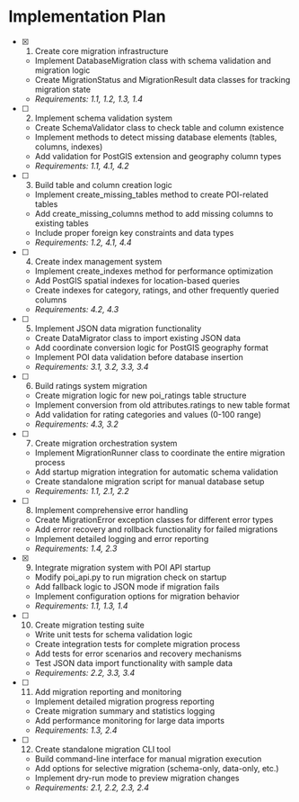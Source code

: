 # Implementation Plan

- [x] 1. Create core migration infrastructure
  - Implement DatabaseMigration class with schema validation and migration logic
  - Create MigrationStatus and MigrationResult data classes for tracking migration state
  - _Requirements: 1.1, 1.2, 1.3, 1.4_

- [ ] 2. Implement schema validation system
  - Create SchemaValidator class to check table and column existence
  - Implement methods to detect missing database elements (tables, columns, indexes)
  - Add validation for PostGIS extension and geography column types
  - _Requirements: 1.1, 4.1, 4.2_

- [ ] 3. Build table and column creation logic
  - Implement create_missing_tables method to create POI-related tables
  - Add create_missing_columns method to add missing columns to existing tables
  - Include proper foreign key constraints and data types
  - _Requirements: 1.2, 4.1, 4.4_

- [ ] 4. Create index management system
  - Implement create_indexes method for performance optimization
  - Add PostGIS spatial indexes for location-based queries
  - Create indexes for category, ratings, and other frequently queried columns
  - _Requirements: 4.2, 4.3_

- [ ] 5. Implement JSON data migration functionality
  - Create DataMigrator class to import existing JSON data
  - Add coordinate conversion logic for PostGIS geography format
  - Implement POI data validation before database insertion
  - _Requirements: 3.1, 3.2, 3.3, 3.4_

- [ ] 6. Build ratings system migration
  - Create migration logic for new poi_ratings table structure
  - Implement conversion from old attributes.ratings to new table format
  - Add validation for rating categories and values (0-100 range)
  - _Requirements: 4.3, 3.2_

- [ ] 7. Create migration orchestration system
  - Implement MigrationRunner class to coordinate the entire migration process
  - Add startup migration integration for automatic schema validation
  - Create standalone migration script for manual database setup
  - _Requirements: 1.1, 2.1, 2.2_

- [ ] 8. Implement comprehensive error handling
  - Create MigrationError exception classes for different error types
  - Add error recovery and rollback functionality for failed migrations
  - Implement detailed logging and error reporting
  - _Requirements: 1.4, 2.3_

- [x] 9. Integrate migration system with POI API startup
  - Modify poi_api.py to run migration check on startup
  - Add fallback logic to JSON mode if migration fails
  - Implement configuration options for migration behavior
  - _Requirements: 1.1, 1.3, 1.4_

- [ ] 10. Create migration testing suite
  - Write unit tests for schema validation logic
  - Create integration tests for complete migration process
  - Add tests for error scenarios and recovery mechanisms
  - Test JSON data import functionality with sample data
  - _Requirements: 2.2, 3.3, 3.4_

- [ ] 11. Add migration reporting and monitoring
  - Implement detailed migration progress reporting
  - Create migration summary and statistics logging
  - Add performance monitoring for large data imports
  - _Requirements: 1.3, 2.4_

- [ ] 12. Create standalone migration CLI tool
  - Build command-line interface for manual migration execution
  - Add options for selective migration (schema-only, data-only, etc.)
  - Implement dry-run mode to preview migration changes
  - _Requirements: 2.1, 2.2, 2.3, 2.4_